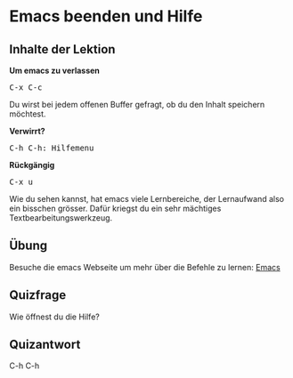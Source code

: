 # Emacs beenden und Hilfe

## Inhalte der Lektion

<b>Um emacs zu verlassen</b>

<pre>C-x C-c</pre>

Du wirst bei jedem offenen Buffer gefragt, ob du den Inhalt speichern möchtest.

<b>Verwirrt?</b>

<pre>C-h C-h: Hilfemenu</pre>

<b>Rückgängig</b>

<pre>C-x u</pre>

Wie du sehen kannst, hat emacs viele Lernbereiche, der Lernaufwand also ein bisschen grösser. Dafür kriegst du ein sehr mächtiges Textbearbeitungswerkzeug.

## Übung

Besuche die emacs Webseite um mehr über die Befehle zu lernen: <a href="https://www.gnu.org/software/emacs/">Emacs</a>

## Quizfrage

Wie öffnest du die Hilfe?

## Quizantwort

C-h C-h
